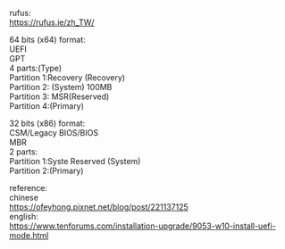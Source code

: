 rufus:  
https://rufus.ie/zh_TW/

64 bits (x64) format:  
UEFI  
GPT  
4 parts:(Type)  
Partition 1:Recovery (Recovery)  
Partition 2: (System) 100MB  
Partition 3: MSR(Reserved)  
Partition 4:(Primary)  

32 bits (x86) format:  
CSM/Legacy BIOS/BIOS  
MBR  
2 parts:  
Partition 1:Syste Reserved (System)  
Partition 2:(Primary)  


reference:  
chinese  
https://ofeyhong.pixnet.net/blog/post/221137125  
english:  
https://www.tenforums.com/installation-upgrade/9053-w10-install-uefi-mode.html  



